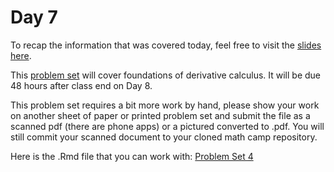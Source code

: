 # Day 7

To recap the information that was covered today, feel free to visit the [slides here](/slides/day7_am_slides.pdf). 

This [problem set](/problem-sets/pset4.pdf) will cover foundations of derivative calculus. It will be due 48 hours after class end on Day 8. 

This problem set requires a bit more work by hand, please show your work on another sheet of paper or printed problem set and submit the file as a scanned pdf (there are phone apps) or a pictured converted to .pdf. You will still commit your scanned document to your cloned math camp repository. 

Here is the .Rmd file that you can work with: 
[Problem Set 4](/problem-sets/pset4.Rmd)
